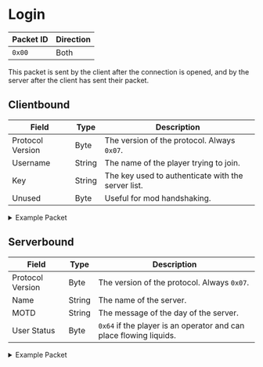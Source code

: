 # Login
| Packet ID | Direction |
| --- | --- |
| `0x00` | Both |

This packet is sent by the client after the connection is opened, and by the server after the client has sent their packet.

## Clientbound
| Field | Type | Description |
| --- | --- | --- |
| Protocol Version | Byte | The version of the protocol. Always `0x07`. |
| Username | String | The name of the player trying to join. |
| Key | String | The key used to authenticate with the server list. |
| Unused | Byte | Useful for mod handshaking. |

<details>
    <summary>Example Packet</summary>

| Field | Value | 
| --- | --- |
| Protocol Version | 0x07 |
| Username | "Notch" |
| Key | |
| Unused | 0x00 |
</details>

## Serverbound
| Field | Type | Description |
| --- | --- | --- |
| Protocol Version | Byte | The version of the protocol. Always `0x07`. |
| Name | String | The name of the server. |
| MOTD | String | The message of the day of the server. |
| User Status | Byte | `0x64` if the player is an operator and can place flowing liquids. |

<details>
    <summary>Example Packet</summary>

| Field | Value | 
| --- | --- |
| Protocol Version | 0x07 |
| Name | "A Minecraft Server" |
| MOTD | "Welcome to my server!" |
| User Status | 0x00 |
</details>
